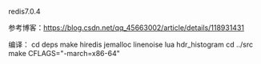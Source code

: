 redis7.0.4

参考博客：https://blog.csdn.net/qq_45663002/article/details/118931431

编译：
cd deps
make hiredis jemalloc linenoise lua hdr_histogram
cd ../src
make CFLAGS="-march=x86-64"
